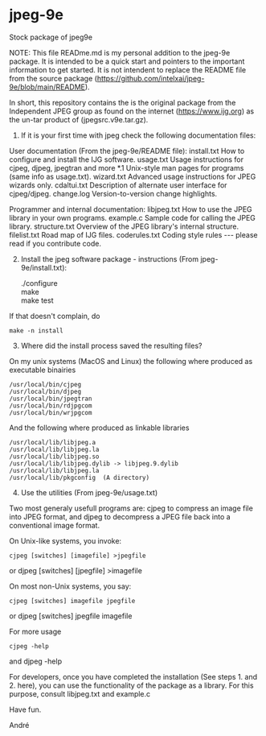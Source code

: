 # jpeg-9e
Stock package of jpeg9e

NOTE: This file READme.md is my personal addition to the jpeg-9e package. 
It is intended to be a quick start and pointers to the important information to get started. 
It is not intendent to replace the README file from the source package (https://github.com/intelxai/jpeg-9e/blob/main/README). 

In short, this repository contains the is the original package from the Independent 
JPEG group as found on the internet (https://www.ijg.org) as the un-tar product 
of (jpegsrc.v9e.tar.gz).

1. If it is your first time with jpeg check the following documentation files:

User documentation (From the jpeg-9e/README file):
  install.txt		How to configure and install the IJG software.
  usage.txt 		Usage instructions for cjpeg, djpeg, jpegtran and more
  *.1			Unix-style man pages for programs (same info as usage.txt).
  wizard.txt		Advanced usage instructions for JPEG wizards only.
  cdaltui.txt		Description of alternate user interface for cjpeg/djpeg.
  change.log		Version-to-version change highlights.

Programmer and internal documentation:
  libjpeg.txt		How to use the JPEG library in your own programs.
  example.c		Sample code for calling the JPEG library.
  structure.txt		Overview of the JPEG library's internal structure.
  filelist.txt		Road map of IJG files.
  coderules.txt 	Coding style rules --- please read if you contribute code.

2. Install the jpeg software package - instructions (From jpeg-9e/install.txt):

	./configure  
	make  
	make test  

If that doesn't complain, do

	make -n install

3. Where did the install process saved the resulting files?

On my unix systems (MacOS and Linux) the following where produced as executable binairies

	/usr/local/bin/cjpeg  
	/usr/local/bin/djpeg   
	/usr/local/bin/jpegtran   
	/usr/local/bin/rdjpgcom   
	/usr/local/bin/wrjpgcom   

And the following where produced as linkable libraries

	/usr/local/lib/libjpeg.a   
	/usr/local/lib/libjpeg.la   
	/usr/local/lib/libjpeg.so   
	/usr/local/lib/libjpeg.dylib -> libjpeg.9.dylib   
	/usr/local/lib/libjpeg.la   
	/usr/local/lib/pkgconfig  (A directory)   


4. Use the utilities (From jpeg-9e/usage.txt)

Two most generaly usefull programs are: cjpeg to compress an image file into JPEG format,
and djpeg to decompress a JPEG file back into a conventional image format.

On Unix-like systems, you invoke:

	cjpeg [switches] [imagefile] >jpegfile
or
	djpeg [switches] [jpegfile]  >imagefile

On most non-Unix systems, you say:

	cjpeg [switches] imagefile jpegfile
or
	djpeg [switches] jpegfile  imagefile

For more usage 

	cjpeg -help
and
	djpeg -help
  
For developers, once you have completed the installation (See steps 1. and 2. here), you can use the functionality of the package as a library. For this purpose, consult libjpeg.txt and example.c

Have fun.

André


